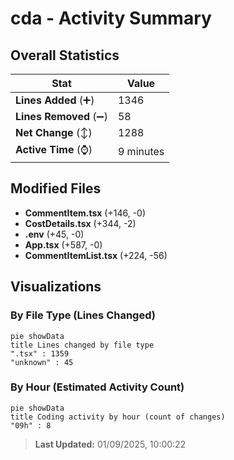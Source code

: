 # cda - Activity Summary 

## Overall Statistics

| Stat                   | Value                                                             |
| ---------------------- | ----------------------------------------------------------------- |
| **Lines Added** (➕)   | 1346                                          |
| **Lines Removed** (➖) | 58                                        |
| **Net Change** (↕)    | 1288                |
| **Active Time** (⌚)   | 9 minutes |


## Modified Files
- **CommentItem.tsx** (+146, -0)
- **CostDetails.tsx** (+344, -2)
- **.env** (+45, -0)
- **App.tsx** (+587, -0)
- **CommentItemList.tsx** (+224, -56)

## Visualizations

### By File Type (Lines Changed)

```mermaid
pie showData
title Lines changed by file type
".tsx" : 1359
"unknown" : 45
```

### By Hour (Estimated Activity Count)

```mermaid
pie showData
title Coding activity by hour (count of changes)
"09h" : 8
```


> **Last Updated:** 01/09/2025, 10:00:22